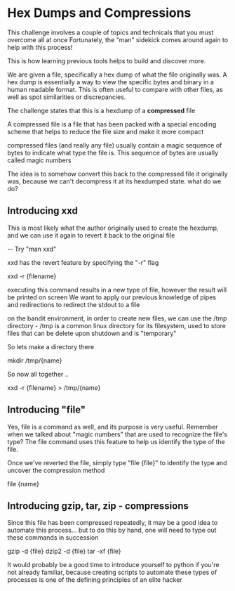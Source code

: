 # Hex Dumps and Compressions

This challenge involves a couple of topics and technicals that you must overcome all at once
Fortunately, the "man" sidekick comes around again to help with this process!

This is how learning previous tools helps to build and discover more.

We are given a file, specifically a hex dump of what the file originally was.
A hex dump is essentially a way to view the specific bytes and binary in a human
readable format. This is often useful to compare with other files, as well as spot 
similarities or discrepancies.

The challenge states that this is a hexdump of a **compressed** file

A compressed file is a file that has been packed with a special encoding scheme
that helps to reduce the file size and make it more compact

compressed files (and really any file) usually contain a magic sequence of bytes 
to indicate what type the file is. This sequence of bytes are usually called magic numbers

The idea is to somehow convert this back to the compressed file it originally was, because
we can't decompress it at its hexdumped state. what do we do?

## Introducing xxd

This is most likely what the author originally used to create the hexdump, 
and we can use it again to revert it back to the original file

-- Try "man xxd"

xxd has the revert feature by specifying the "-r" flag

xxd -r {filename} 

executing this command results in a new type of file, however the result will be printed on screen
We want to apply our previous knowledge of pipes and redirections to redirect the stdout to a file

on the bandit environment, in order to create new files, we can use the /tmp directory - /tmp is a common
linux directory for its filesystem, used to store files that can be delete upon shutdown and is "temporary"

So lets make a directory there

mkdir /tmp/{name}

So now all together .. 

xxd -r {filename} > /tmp/{name}

## Introducing "file"

Yes, file is a command as well, and its purpose is very useful. Remember when we talked about "magic numbers" that are used to recognize the file's type? The file command uses this feature to help us identify the type of the file.

Once we've reverted the file, simply type "file {file}" to identify the type and uncover the compression method

file {name}

## Introducing gzip, tar, zip - compressions

Since this file has been compressed repeatedly, it may be a good idea to automate this process...
but to do this by hand, one will need to type out these commands in succession 

gzip -d {file}
dzip2 -d {file}
tar -xf {file}

It would probably be a good time to introduce yourself to python if you're not already familiar, because 
creating scripts to automate these types of processes is one of the defining principles of an elite hacker





